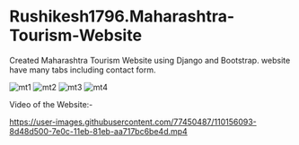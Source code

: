 # Rushikesh1796.Maharashtra-Tourism-Website

Created Maharashtra Tourism Website using Django and Bootstrap.
website have many tabs including contact form.


![mt1](https://user-images.githubusercontent.com/77450487/110155601-d8aeb380-7e0b-11eb-9d6c-c085c0095853.png)
![mt2](https://user-images.githubusercontent.com/77450487/110155615-dd736780-7e0b-11eb-9a80-61557300801f.jpg)
![mt3](https://user-images.githubusercontent.com/77450487/110155636-e2d0b200-7e0b-11eb-8f41-2849a0bb0852.jpg)
![mt4](https://user-images.githubusercontent.com/77450487/110155639-e5330c00-7e0b-11eb-9a61-b6ddbb1bc05a.jpg)


Video of the Website:- 



https://user-images.githubusercontent.com/77450487/110156093-8d48d500-7e0c-11eb-81eb-aa717bc6be4d.mp4

